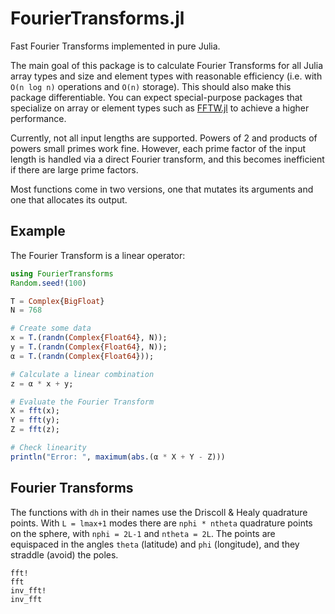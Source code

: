 # FourierTransforms.jl

Fast Fourier Transforms implemented in pure Julia.

The main goal of this package is to calculate Fourier Transforms for
all Julia array types and size and element types with reasonable
efficiency (i.e. with `O(n log n)` operations and `O(n)` storage).
This should also make this package differentiable. You can expect
special-purpose packages that specialize on array or element types
such as [FFTW.jl](https://github.com/JuliaMath/FFTW.jl) to achieve a
higher performance.

Currently, not all input lengths are supported. Powers of 2 and
products of powers small primes work fine. However, each prime factor
of the input length is handled via a direct Fourier transform, and
this becomes inefficient if there are large prime factors.

Most functions come in two versions, one that mutates its arguments
and one that allocates its output.

## Example

The Fourier Transform is a linear operator:
```Julia
using FourierTransforms
Random.seed!(100)

T = Complex{BigFloat}
N = 768

# Create some data
x = T.(randn(Complex{Float64}, N));
y = T.(randn(Complex{Float64}, N));
α = T.(randn(Complex{Float64}));

# Calculate a linear combination
z = α * x + y;

# Evaluate the Fourier Transform
X = fft(x);
Y = fft(y);
Z = fft(z);

# Check linearity
println("Error: ", maximum(abs.(α * X + Y - Z)))
```

## Fourier Transforms

The functions with `dh` in their names use the Driscoll & Healy
quadrature points. With `L = lmax+1` modes there are `nphi * ntheta`
quadrature points on the sphere, with `nphi = 2L-1` and `ntheta = 2L`.
The points are equispaced in the angles `theta` (latitude) and `phi`
(longitude), and they straddle (avoid) the poles.

```@docs
fft!
fft
inv_fft!
inv_fft
```
